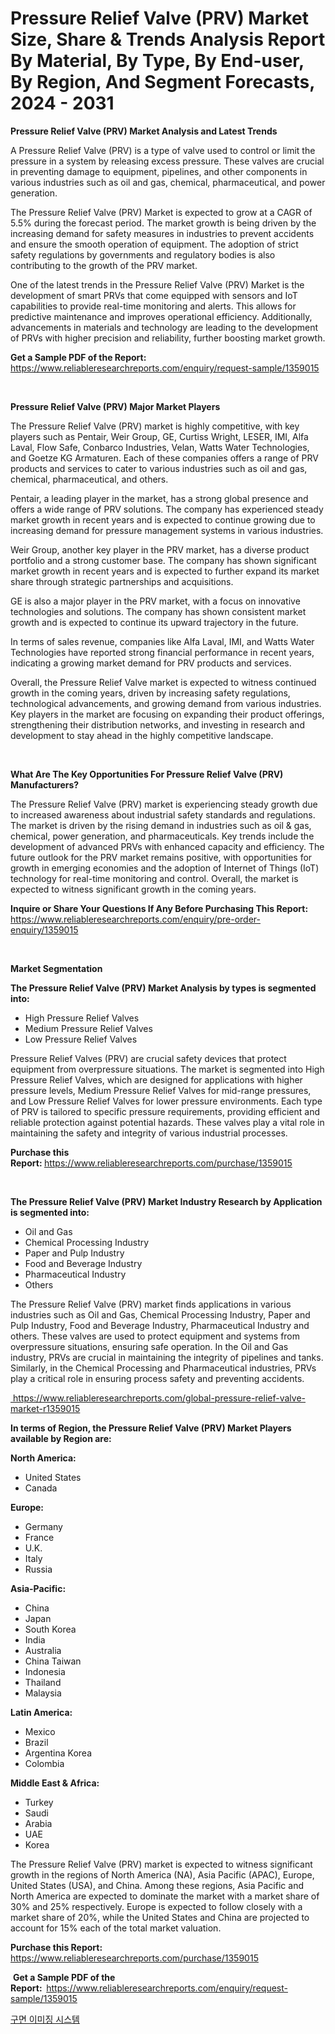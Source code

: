 <p><h1>Pressure Relief Valve (PRV) Market Size, Share & Trends Analysis Report By Material, By Type, By End-user, By Region, And Segment Forecasts, 2024 - 2031</h1></p><p><strong>Pressure Relief Valve (PRV) Market Analysis and Latest Trends</strong></p>
<p><p>A Pressure Relief Valve (PRV) is a type of valve used to control or limit the pressure in a system by releasing excess pressure. These valves are crucial in preventing damage to equipment, pipelines, and other components in various industries such as oil and gas, chemical, pharmaceutical, and power generation.</p><p>The Pressure Relief Valve (PRV) Market is expected to grow at a CAGR of 5.5% during the forecast period. The market growth is being driven by the increasing demand for safety measures in industries to prevent accidents and ensure the smooth operation of equipment. The adoption of strict safety regulations by governments and regulatory bodies is also contributing to the growth of the PRV market.</p><p>One of the latest trends in the Pressure Relief Valve (PRV) Market is the development of smart PRVs that come equipped with sensors and IoT capabilities to provide real-time monitoring and alerts. This allows for predictive maintenance and improves operational efficiency. Additionally, advancements in materials and technology are leading to the development of PRVs with higher precision and reliability, further boosting market growth.</p></p>
<p><strong>Get a Sample PDF of the Report:&nbsp;</strong> <a href="https://www.reliableresearchreports.com/enquiry/request-sample/1359015">https://www.reliableresearchreports.com/enquiry/request-sample/1359015</a></p>
<p>&nbsp;</p>
<p><strong>Pressure Relief Valve (PRV) Major Market Players</strong></p>
<p><p>The Pressure Relief Valve (PRV) market is highly competitive, with key players such as Pentair, Weir Group, GE, Curtiss Wright, LESER, IMI, Alfa Laval, Flow Safe, Conbarco Industries, Velan, Watts Water Technologies, and Goetze KG Armaturen. Each of these companies offers a range of PRV products and services to cater to various industries such as oil and gas, chemical, pharmaceutical, and others.</p><p>Pentair, a leading player in the market, has a strong global presence and offers a wide range of PRV solutions. The company has experienced steady market growth in recent years and is expected to continue growing due to increasing demand for pressure management systems in various industries.</p><p>Weir Group, another key player in the PRV market, has a diverse product portfolio and a strong customer base. The company has shown significant market growth in recent years and is expected to further expand its market share through strategic partnerships and acquisitions.</p><p>GE is also a major player in the PRV market, with a focus on innovative technologies and solutions. The company has shown consistent market growth and is expected to continue its upward trajectory in the future.</p><p>In terms of sales revenue, companies like Alfa Laval, IMI, and Watts Water Technologies have reported strong financial performance in recent years, indicating a growing market demand for PRV products and services.</p><p>Overall, the Pressure Relief Valve market is expected to witness continued growth in the coming years, driven by increasing safety regulations, technological advancements, and growing demand from various industries. Key players in the market are focusing on expanding their product offerings, strengthening their distribution networks, and investing in research and development to stay ahead in the highly competitive landscape.</p></p>
<p>&nbsp;</p>
<p><strong>What Are The Key Opportunities For Pressure Relief Valve (PRV) Manufacturers?</strong></p>
<p><p>The Pressure Relief Valve (PRV) market is experiencing steady growth due to increased awareness about industrial safety standards and regulations. The market is driven by the rising demand in industries such as oil & gas, chemical, power generation, and pharmaceuticals. Key trends include the development of advanced PRVs with enhanced capacity and efficiency. The future outlook for the PRV market remains positive, with opportunities for growth in emerging economies and the adoption of Internet of Things (IoT) technology for real-time monitoring and control. Overall, the market is expected to witness significant growth in the coming years.</p></p>
<p><strong>Inquire or Share Your Questions If Any Before Purchasing This Report:</strong> <a href="https://www.reliableresearchreports.com/enquiry/pre-order-enquiry/1359015">https://www.reliableresearchreports.com/enquiry/pre-order-enquiry/1359015</a></p>
<p>&nbsp;</p>
<p><strong>Market Segmentation</strong></p>
<p><strong>The Pressure Relief Valve (PRV) Market Analysis by types is segmented into:</strong></p>
<p><ul><li>High Pressure Relief Valves</li><li>Medium Pressure Relief Valves</li><li>Low Pressure Relief Valves</li></ul></p>
<p><p>Pressure Relief Valves (PRV) are crucial safety devices that protect equipment from overpressure situations. The market is segmented into High Pressure Relief Valves, which are designed for applications with higher pressure levels, Medium Pressure Relief Valves for mid-range pressures, and Low Pressure Relief Valves for lower pressure environments. Each type of PRV is tailored to specific pressure requirements, providing efficient and reliable protection against potential hazards. These valves play a vital role in maintaining the safety and integrity of various industrial processes.</p></p>
<p><strong>Purchase this Report:&nbsp;</strong><a href="https://www.reliableresearchreports.com/purchase/1359015">https://www.reliableresearchreports.com/purchase/1359015</a></p>
<p>&nbsp;</p>
<p><strong>The Pressure Relief Valve (PRV) Market Industry Research by Application is segmented into:</strong></p>
<p><ul><li>Oil and Gas</li><li>Chemical Processing Industry</li><li>Paper and Pulp Industry</li><li>Food and Beverage Industry</li><li>Pharmaceutical Industry</li><li>Others</li></ul></p>
<p><p>The Pressure Relief Valve (PRV) market finds applications in various industries such as Oil and Gas, Chemical Processing Industry, Paper and Pulp Industry, Food and Beverage Industry, Pharmaceutical Industry and others. These valves are used to protect equipment and systems from overpressure situations, ensuring safe operation. In the Oil and Gas industry, PRVs are crucial in maintaining the integrity of pipelines and tanks. Similarly, in the Chemical Processing and Pharmaceutical industries, PRVs play a critical role in ensuring process safety and preventing accidents.</p></p>
<p><a href="https://www.reliableresearchreports.com/global-pressure-relief-valve-market-r1359015">&nbsp;https://www.reliableresearchreports.com/global-pressure-relief-valve-market-r1359015</a></p>
<p><strong>In terms of Region, the Pressure Relief Valve (PRV) Market Players available by Region are:</strong></p>
<p>
    <p> <strong> North America: </strong>
        <ul>
            <li>United States</li>
            <li>Canada</li>
        </ul>
        </p> 
    <p> <strong> Europe: </strong>
        <ul>
            <li>Germany</li>
            <li>France</li>
            <li>U.K.</li>
            <li>Italy</li>
            <li>Russia</li>
        </ul>
        </p> 
    <p> <strong> Asia-Pacific: </strong>
        <ul>
            <li>China</li>
            <li>Japan</li>
            <li>South Korea</li>
            <li>India</li>
            <li>Australia</li>
            <li>China Taiwan</li>
            <li>Indonesia</li>
            <li>Thailand</li>
            <li>Malaysia</li>
        </ul>
        </p> 
    <p> <strong> Latin America: </strong>
        <ul>
            <li>Mexico</li>
            <li>Brazil</li>
            <li>Argentina Korea</li>
            <li>Colombia</li>
        </ul>
        </p> 
    <p> <strong> Middle East & Africa: </strong>
        <ul>
            <li>Turkey</li>
            <li>Saudi</li>
            <li>Arabia</li>
            <li>UAE</li>
            <li>Korea</li>
        </ul>
    </p>
    </p>
<p><p>The Pressure Relief Valve (PRV) market is expected to witness significant growth in the regions of North America (NA), Asia Pacific (APAC), Europe, United States (USA), and China. Among these regions, Asia Pacific and North America are expected to dominate the market with a market share of 30% and 25% respectively. Europe is expected to follow closely with a market share of 20%, while the United States and China are projected to account for 15% each of the total market valuation.</p></p>
<p><strong>Purchase this Report: </strong><a href="https://www.reliableresearchreports.com/purchase/1359015">https://www.reliableresearchreports.com/purchase/1359015</a></p>
<p>&nbsp;<strong>Get a Sample PDF of the Report:&nbsp;&nbsp;</strong><a href="https://www.reliableresearchreports.com/enquiry/request-sample/1359015">https://www.reliableresearchreports.com/enquiry/request-sample/1359015</a></p>
<p><strong></strong></p>
<p><p><a href="https://github.com/puputanisa684/Market-Research-Report-List-1/blob/main/672341781757.md">구면 이미징 시스템</a></p></p>